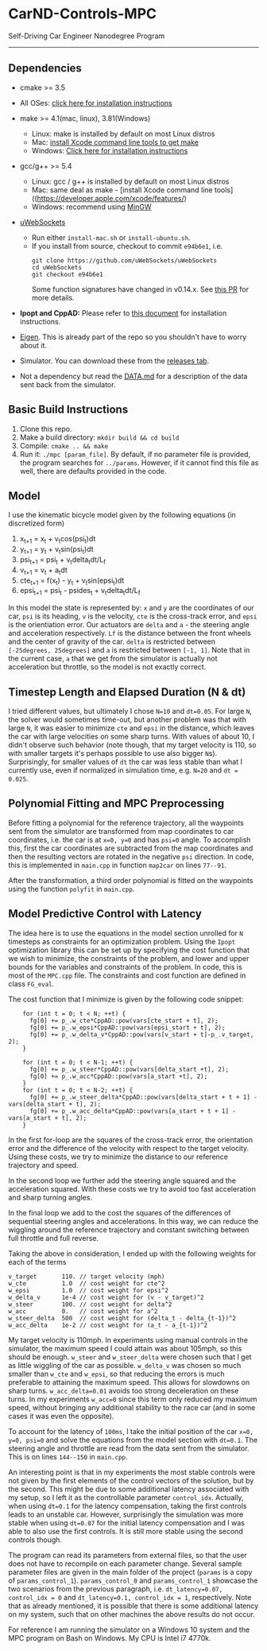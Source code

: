 # CarND-Controls-MPC
Self-Driving Car Engineer Nanodegree Program

---

## Dependencies

* cmake >= 3.5
 * All OSes: [click here for installation instructions](https://cmake.org/install/)
* make >= 4.1(mac, linux), 3.81(Windows)
  * Linux: make is installed by default on most Linux distros
  * Mac: [install Xcode command line tools to get make](https://developer.apple.com/xcode/features/)
  * Windows: [Click here for installation instructions](http://gnuwin32.sourceforge.net/packages/make.htm)
* gcc/g++ >= 5.4
  * Linux: gcc / g++ is installed by default on most Linux distros
  * Mac: same deal as make - [install Xcode command line tools]((https://developer.apple.com/xcode/features/)
  * Windows: recommend using [MinGW](http://www.mingw.org/)
* [uWebSockets](https://github.com/uWebSockets/uWebSockets)
  * Run either `install-mac.sh` or `install-ubuntu.sh`.
  * If you install from source, checkout to commit `e94b6e1`, i.e.
    ```
    git clone https://github.com/uWebSockets/uWebSockets
    cd uWebSockets
    git checkout e94b6e1
    ```
    Some function signatures have changed in v0.14.x. See [this PR](https://github.com/udacity/CarND-MPC-Project/pull/3) for more details.

* **Ipopt and CppAD:** Please refer to [this document](https://github.com/udacity/CarND-MPC-Project/blob/master/install_Ipopt_CppAD.md) for installation instructions.
* [Eigen](http://eigen.tuxfamily.org/index.php?title=Main_Page). This is already part of the repo so you shouldn't have to worry about it.
* Simulator. You can download these from the [releases tab](https://github.com/udacity/self-driving-car-sim/releases).
* Not a dependency but read the [DATA.md](./DATA.md) for a description of the data sent back from the simulator.


## Basic Build Instructions

1. Clone this repo.
2. Make a build directory: `mkdir build && cd build`
3. Compile: `cmake .. && make`
4. Run it: `./mpc [param_file]`. By default, if no parameter file is provided, the program searches for `../params`. However, if it cannot find this file as well, there are defaults provided in the code.

## Model

I use the kinematic bicycle model given by the following equations (in discretized form)

1. x<sub>t+1</sub> = x<sub>t</sub> + v<sub>t</sub>cos(psi<sub>t</sub>)dt
2. y<sub>t+1</sub> = y<sub>t</sub> + v<sub>t</sub>sin(psi<sub>t</sub>)dt
3. psi<sub>t+1</sub> = psi<sub>t</sub> + v<sub>t</sub>delta<sub>t</sub>dt/L<sub>f</sub>
4. v<sub>t+1</sub> = v<sub>t</sub> + a<sub>t</sub>dt
5. cte<sub>t+1</sub> = f(x<sub>t</sub>) - y<sub>t</sub> + v<sub>t</sub>sin(epsi<sub>t</sub>)dt
6. epsi<sub>t+1</sub> = psi<sub>t</sub> - psides<sub>t</sub> + v<sub>t</sub>delta<sub>t</sub>dt/L<sub>f</sub> 

In this model the state is represented by: `x` and `y` are the coordinates of our car, `psi` is its heading, `v` is the velocity, `cte` is the cross-track error, and `epsi` is the orientiation error. Our actuators are `delta` and `a` - the steering angle and acceleration respectively. `Lf` is the distance between the front wheels and the center of gravity of the car. `delta` is restricted between `[-25degrees, 25degrees]` and `a` is restricted between `[-1, 1]`. Note that in the current case, `a` that we get from the simulator is actually not acceleration but throttle, so the model is not exactly correct.

## Timestep Length and Elapsed Duration (N & dt)

I tried different values, but ultimately I chose `N=10` and `dt=0.05`. For large `N`, the solver would sometimes time-out, but another problem was that with large `N`, it was easier to minimize `cte` and `epsi` in the distance, which leaves the car with large velocities on some sharp turns. With values of about 10, I didn't observe such behavior (note though, that my target velocity is 110, so with smaller targets it's perhaps possible to use also bigger `N`s). Surprisingly, for smaller values of `dt` the car was less stable than what I currently use, even if normalized in simulation time, e.g. `N=20` and `dt = 0.025`.

## Polynomial Fitting and MPC Preprocessing

Before fitting a polynomial for the reference trajectory, all the waypoints sent from the simulator are transformed from map coordinates to car coordinates, i.e. the car is at `x=0, y=0` and has `psi=0` angle. To accomplish this, first the car coordinates are subtracted from the map coordinates and then the resulting vectors are rotated in the negative `psi` direction. In code, this is implemented in `main.cpp` in function `map2car` on lines `77--91`.

After the transformation, a third order polynomial is fitted on the waypoints using the function `polyfit` in `main.cpp`.

## Model Predictive Control with Latency

The idea here is to use the equations in the model section unrolled for `N` timesteps as constraints for an optimization problem. Using the `Ipopt` optimization library this can be set up by specifying the cost function that we wish to minimize, the constraints of the problem, and lower and upper bounds for the variables and constraints of the problem. In code, this is most of the `MPC.cpp` file. The constraints and cost function are defined in class `FG_eval`. 

The cost function that I minimize is given by the following code snippet:
```
    for (int t = 0; t < N; ++t) {
      fg[0] += p_.w_cte*CppAD::pow(vars[cte_start + t], 2);
      fg[0] += p_.w_epsi*CppAD::pow(vars[epsi_start + t], 2);
      fg[0] += p_.w_delta_v*CppAD::pow(vars[v_start + t]-p_.v_target, 2);
    }

    for (int t = 0; t < N-1; ++t) {
      fg[0] += p_.w_steer*CppAD::pow(vars[delta_start +t], 2);
      fg[0] += p_.w_acc*CppAD::pow(vars[a_start +t], 2);
    }
    for (int t = 0; t < N-2; ++t) {
      fg[0] += p_.w_steer_delta*CppAD::pow(vars[delta_start + t + 1] - vars[delta_start + t], 2);
      fg[0] += p_.w_acc_delta*CppAD::pow(vars[a_start + t + 1] - vars[a_start + t], 2);
    }
```
In the first for-loop are the squares of the cross-track error, the orientation error and the difference of the velocity with respect to the target velocity. Using these costs, we try to minimize the distance to our reference trajectory and speed. 

In the second loop we further add the steering angle squared and the acceleration squared. With these costs we try to avoid too fast acceleration and sharp turning angles.

In the final loop we add to the cost the squares of the differences of sequential steering angles and accelerations. In this way, we can reduce the wiggling around the reference trajectory and constant switching between full throttle and full reverse.

Taking the above in consideration, I ended up with the following weights for each of the terms

```
v_target       110. // target velocity (mph)
w_cte          1.0  // cost weight for cte^2
w_epsi         1.0  // cost weight for epsi^2
w_delta_v      1e-4 // cost weight for (v - v_target)^2
w_steer        100. // cost weight for delta^2
w_acc          0.   // cost weight for a^2
w_steer_delta  500  // cost weight for (delta_t - delta_{t-1})^2
w_acc_delta    1e-2 // cost weight for (a_t - a_{t-1})^2
```

My target velocity is 110mph. In experiments using manual controls in the simulator, the maximum speed I could attain was about 105mph, so this should be enough. 
`w_steer` and `w_steer_delta` were chosen such that I get as little wiggling of the car as possible.
`w_delta_v` was chosen so much smaller than `w_cte` and `w_epsi`, so that reducing the errors is much preferable to attaining the maximum speed. This allows for slowdowns on sharp turns. `w_acc_delta=0.01` avoids too strong deceleration on these turns. In my experiments `w_acc=0` since this term only reduced my maximum speed, without bringing any additional stability to the race car (and in some cases it was even the opposite).

To account for the latency of `100ms`, I take the initial position of the car `x=0, y=0, psi=0` and solve the equations from the model section with `dt=0.1`. The steering angle and throttle are read from the data sent from the simulator. This is on lines `144--150` in `main.cpp`.

An interesting point is that in my experiments the most stable controls were not given by the first elements of the control vectors of the solution, but by the second. This might be due to some additional latency associated with my setup, so I left it as the controllable parameter `control_idx`. Actually, when using `dt=0.1` for the latency compensation, taking the first controls leads to an unstable car. However, surprisingly the simulation was more stable when using `dt=0.07` for the initial latency compensation and I was able to also use the first controls. It is still more stable using the second controls though.

The program can read its parameters from external files, so that the user does not have to recompile on each parameter change. Several sample parameter files are given in the main folder of the project (`params` is a copy of `params_control_1`). `params_control_0` and `params_control_1` showcase the two scenarios from the previous paragraph, i.e. `dt_latency=0.07, control_idx = 0` and `dt_latency=0.1, control_idx = 1`, respectively. Note that as already mentioned, it is possible that there is some additional latency on my system, such that on other machines the above results do not occur.

For reference I am running the simulator on a Windows 10 system and the MPC program on Bash on Windows. My CPU is Intel i7 4770k.
